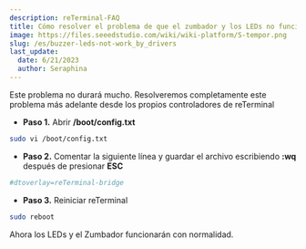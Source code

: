 ```yaml
---
description: reTerminal-FAQ
title: Cómo resolver el problema de que el zumbador y los LEDs no funcionen después de instalar los controladores de reTerminal
image: https://files.seeedstudio.com/wiki/wiki-platform/S-tempor.png
slug: /es/buzzer-leds-not-work_by_drivers
last_update:
  date: 6/21/2023
  author: Seraphina
---
```



<!-- Q13: LEDs and Buzzer do not work after installing reTerminal drivers -->

Este problema no durará mucho. Resolveremos completamente este problema más adelante desde los propios controladores de reTerminal

- **Paso 1.** Abrir **/boot/config.txt**

```sh
sudo vi /boot/config.txt
```

- **Paso 2.** Comentar la siguiente línea y guardar el archivo escribiendo **:wq** después de presionar **ESC**

```sh
#dtoverlay=reTerminal-bridge
```

- **Paso 3.** Reiniciar reTerminal

```sh
sudo reboot
```

Ahora los LEDs y el Zumbador funcionarán con normalidad.